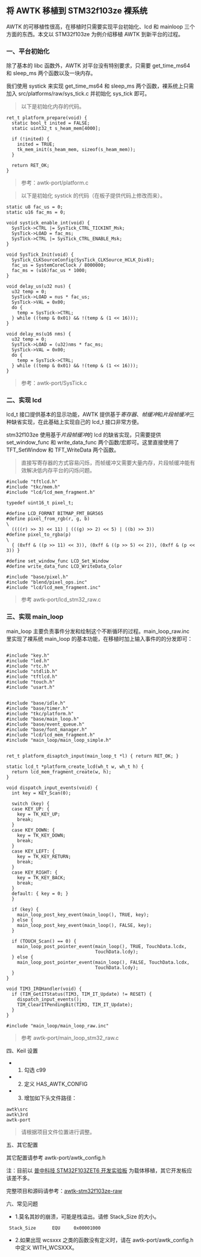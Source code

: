 ## 将 AWTK 移植到 STM32f103ze 裸系统

AWTK 的可移植性很高，在移植时只需要实现平台初始化、lcd 和 mainloop 三个方面的东西。本文以 STM32f103ze 为例介绍移植 AWTK 到新平台的过程。

### 一、平台初始化

除了基本的 libc 函数外，AWTK 对平台没有特别要求，只需要 get\_time\_ms64 和 sleep\_ms 两个函数以及一块内存。

我们使用 systick 来实现 get\_time\_ms64 和 sleep\_ms 两个函数，裸系统上只需加入 src/platforms/raw/sys\_tick.c 并初始化 sys\_tick 即可。

> 以下是初始化内存的代码。

```
ret_t platform_prepare(void) {
  static bool_t inited = FALSE;
  static uint32_t s_heam_mem[4000];

  if (!inited) {
    inited = TRUE;
    tk_mem_init(s_heam_mem, sizeof(s_heam_mem));
  }

  return RET_OK;
}
```

> 参考：awtk-port/platform.c

> 以下是初始化 systick 的代码（在板子提供代码上修改而来）。

```
static u8 fac_us = 0; 
static u16 fac_ms = 0; 

void systick_enable_int(void) {
  SysTick->CTRL |= SysTick_CTRL_TICKINT_Msk;
  SysTick->LOAD = fac_ms;
  SysTick->CTRL |= SysTick_CTRL_ENABLE_Msk;
}

void SysTick_Init(void) {
  SysTick_CLKSourceConfig(SysTick_CLKSource_HCLK_Div8);
  fac_us = SystemCoreClock / 8000000;
  fac_ms = (u16)fac_us * 1000;
}

void delay_us(u32 nus) {
  u32 temp = 0;
  SysTick->LOAD = nus * fac_us; 
  SysTick->VAL = 0x00;          
  do {
    temp = SysTick->CTRL;
  } while ((temp & 0x01) && !(temp & (1 << 16))); 
}

void delay_ms(u16 nms) {
  u32 temp = 0;
  SysTick->LOAD = (u32)nms * fac_ms;
  SysTick->VAL = 0x00;              
  do {
    temp = SysTick->CTRL;
  } while ((temp & 0x01) && !(temp & (1 << 16))); 
}
```

> 参考：awtk-port/SysTick.c

### 二、实现 lcd

lcd\_t 接口提供基本的显示功能，AWTK 提供基于*寄存器*、*帧缓冲*和*片段帧缓冲*三种缺省实现，在此基础上实现自己的 lcd\_t 接口非常方便。

stm32f103ze 使用基于*片段帧缓冲*的 lcd 的缺省实现，只需要提供 set\_window\_func 和 write\_data\_func 两个函数/宏即可。这里直接使用了 TFT\_SetWindow 和 TFT\_WriteData 两个函数。

> 直接写寄存器的方式容易闪烁，而帧缓冲又需要大量内存，片段帧缓冲能有效解决低内存平台的闪烁问题。

```
#include "tftlcd.h"
#include "tkc/mem.h"
#include "lcd/lcd_mem_fragment.h"

typedef uint16_t pixel_t;

#define LCD_FORMAT BITMAP_FMT_BGR565
#define pixel_from_rgb(r, g, b)                                                \
  ((((r) >> 3) << 11) | (((g) >> 2) << 5) | ((b) >> 3))
#define pixel_to_rgba(p)                                                       \
  { (0xff & ((p >> 11) << 3)), (0xff & ((p >> 5) << 2)), (0xff & (p << 3)) }

#define set_window_func LCD_Set_Window
#define write_data_func LCD_WriteData_Color

#include "base/pixel.h"
#include "blend/pixel_ops.inc"
#include "lcd/lcd_mem_fragment.inc"

```

> 参考 awtk-port/lcd\_stm32\_raw.c

### 三、实现 main\_loop

main\_loop 主要负责事件分发和绘制这个不断循环的过程。main\_loop\_raw.inc 里实现了裸系统 main\_loop 的基本功能，在移植时加上输入事件的的分发即可：

```

#include "key.h"
#include "led.h"
#include "rtc.h"
#include "stdlib.h"
#include "tftlcd.h"
#include "touch.h"
#include "usart.h"


#include "base/idle.h"
#include "base/timer.h"
#include "tkc/platform.h"
#include "base/main_loop.h"
#include "base/event_queue.h"
#include "base/font_manager.h"
#include "lcd/lcd_mem_fragment.h"
#include "main_loop/main_loop_simple.h"


ret_t platform_disaptch_input(main_loop_t *l) { return RET_OK; }

static lcd_t *platform_create_lcd(wh_t w, wh_t h) {
  return lcd_mem_fragment_create(w, h);
}

void dispatch_input_events(void) {
  int key = KEY_Scan(0);

  switch (key) {
  case KEY_UP: {
    key = TK_KEY_UP;
    break;
  }
  case KEY_DOWN: {
    key = TK_KEY_DOWN;
    break;
  }
  case KEY_LEFT: {
    key = TK_KEY_RETURN;
    break;
  }
  case KEY_RIGHT: {
    key = TK_KEY_BACK;
    break;
  }
  default: { key = 0; }
  }

  if (key) {
    main_loop_post_key_event(main_loop(), TRUE, key);
  } else {
    main_loop_post_key_event(main_loop(), FALSE, key);
  }

  if (TOUCH_Scan() == 0) {
    main_loop_post_pointer_event(main_loop(), TRUE, TouchData.lcdx,
                                 TouchData.lcdy);
  } else {
    main_loop_post_pointer_event(main_loop(), FALSE, TouchData.lcdx,
                                 TouchData.lcdy);
  }
}

void TIM3_IRQHandler(void) {
  if (TIM_GetITStatus(TIM3, TIM_IT_Update) != RESET) {
    dispatch_input_events();
    TIM_ClearITPendingBit(TIM3, TIM_IT_Update);
  }
}

#include "main_loop/main_loop_raw.inc"
```

> 参考 awtk-port/main\_loop\_stm32\_raw.c

四、Keil 设置

* 1. 勾选 c99
* 2. 定义 HAS\_AWTK\_CONFIG
* 3. 增加如下头文件路径：

```
awtk\src
awtk\3rd
awtk-port
```

> 请根据项目文件位置进行调整。

五、其它配置

其它配置请参考 awtk-port/awtk_config.h

注：目前以 [普中科技 STM32F103ZET6 开发实验板](https://item.taobao.com/item.htm?spm=a230r.1.14.1.50a130e8TMKYMC&id=558855281660&ns=1&abbucket=5#detail) 为载体移植，其它开发板应该差不多。

完整项目和源码请参考：[awtk-stm32f103ze-raw](https://github.com/zlgopen/awtk-stm32f103ze-raw)

六、常见问题

 * 1.莫名其妙的崩溃，可能是栈溢出。请修 Stack_Size 的大小。

```
 Stack_Size      EQU     0x00001000
```

* 2.如果出现 wcsxxx 之类的函数没有定义时，请在 awtk-port/awtk\_config.h 中定义 WITH\_WCSXXX。
